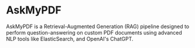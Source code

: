 # AskMyPDF
AskMyPDF is a Retrieval-Augmented Generation (RAG) pipeline designed to perform question-answering on custom PDF documents using advanced NLP tools like ElasticSearch, and OpenAI's ChatGPT. 
